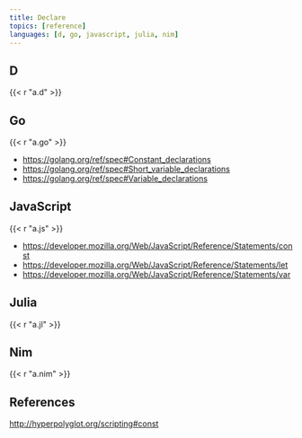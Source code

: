 ```yaml
---
title: Declare
topics: [reference]
languages: [d, go, javascript, julia, nim]
---
```


## D

{{< r "a.d" >}}

## Go

{{< r "a.go" >}}

- <https://golang.org/ref/spec#Constant_declarations>
- <https://golang.org/ref/spec#Short_variable_declarations>
- <https://golang.org/ref/spec#Variable_declarations>

## JavaScript

{{< r "a.js" >}}

- <https://developer.mozilla.org/Web/JavaScript/Reference/Statements/const>
- <https://developer.mozilla.org/Web/JavaScript/Reference/Statements/let>
- <https://developer.mozilla.org/Web/JavaScript/Reference/Statements/var>

## Julia

{{< r "a.jl" >}}

## Nim

{{< r "a.nim" >}}

## References

<http://hyperpolyglot.org/scripting#const>
